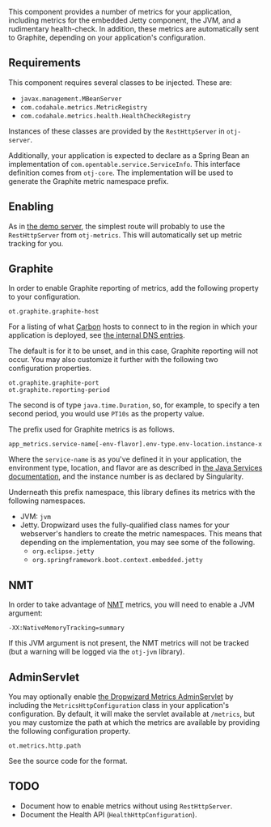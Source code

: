 This component provides a number of metrics for your application,
including metrics for the embedded Jetty component, the JVM, and a
rudimentary health-check.  In addition, these metrics are automatically
sent to Graphite, depending on your application's configuration.

Requirements
------------
This component requires several classes to be injected.  These are:
- `javax.management.MBeanServer`
- `com.codahale.metrics.MetricRegistry`
- `com.codahale.metrics.health.HealthCheckRegistry`

Instances of these classes are provided by the `RestHttpServer` in
`otj-server`.

Additionally, your application is expected to declare as a Spring Bean
an implementation of `com.opentable.service.ServiceInfo`.  This
interface definition comes from `otj-core`.  The implementation will be
used to generate the Graphite metric namespace prefix.

Enabling
--------
As in [the demo server][1], the simplest route will probably to use the
`RestHttpServer` from `otj-metrics`.  This will automatically set up
metric tracking for you.

Graphite
--------
In order to enable Graphite reporting of metrics, add the following
property to your configuration.

    ot.graphite.graphite-host

For a listing of what [Carbon][2] hosts to connect to in the region in
which your application is deployed, see [the internal DNS entries][3].

The default is for it to be unset, and in this case, Graphite reporting
will not occur.  You may also customize it further with the following
two configuration properties.

    ot.graphite.graphite-port
    ot.graphite.reporting-period

The second is of type `java.time.Duration`, so, for example, to specify
a ten second period, you would use `PT10s` as the property value.

The prefix used for Graphite metrics is as follows.

    app_metrics.service-name[-env-flavor].env-type.env-location.instance-x

Where the `service-name` is as you've defined it in your application,
the environment type, location, and flavor are as described in [the Java
Services documentation][4], and the instance number is as declared by
Singularity.

Underneath this prefix namespace, this library defines its metrics with
the following namespaces.

- JVM: `jvm`
- Jetty.  Dropwizard uses the fully-qualified class names for your
  webserver's handlers to create the metric namespaces.  This means that
  depending on the implementation, you may see some of the following.
  - `org.eclipse.jetty`
  - `org.springframework.boot.context.embedded.jetty`

NMT
---
In order to take advantage of [NMT][5] metrics, you will need to enable
a JVM argument:

    -XX:NativeMemoryTracking=summary

If this JVM argument is not present, the NMT metrics will not be
tracked (but a warning will be logged via the `otj-jvm` library).

AdminServlet
------------
You may optionally enable [the Dropwizard Metrics AdminServlet][6] by
including the `MetricsHttpConfiguration` class in your application's
configuration.  By default, it will make the servlet available at
`/metrics`, but you may customize the path at which the metrics are
available by providing the following configuration property.

    ot.metrics.http.path

See the source code for the format.

TODO
----
- Document how to enable metrics without using `RestHttpServer`.
- Document the Health API (`HealthHttpConfiguration`).

[1]: https://github.com/opentable/service-demo
[2]: https://github.com/graphite-project/carbon
[3]: https://github.com/opentable/ot-dns/blob/master/internal/otenv.com.db
[4]: https://wiki.otcorp.opentable.com/display/CP/ArchTeam+Java+Services
[5]: https://docs.oracle.com/javase/8/docs/technotes/guides/troubleshoot/tooldescr007.html
[6]: http://metrics.dropwizard.io/3.1.0/manual/servlets/#adminservlet
